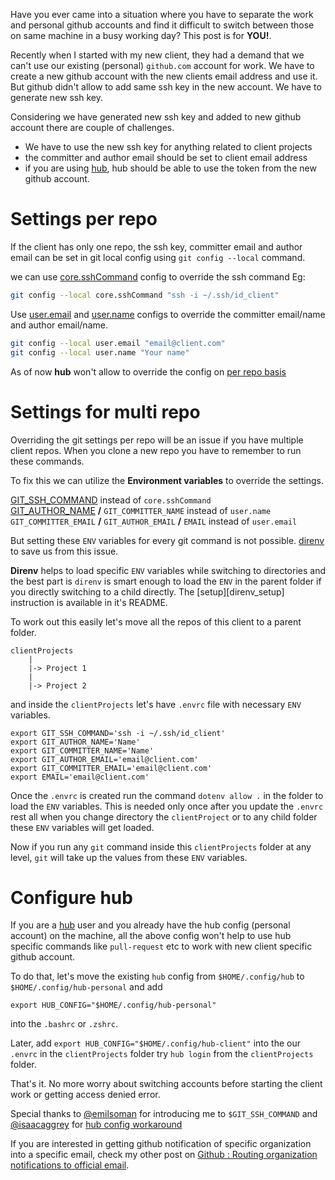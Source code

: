<!--


---
 Handle multiple github accounts
excerpt: 'Have you ever came into a situation where you have to separate the work and personal github accounts and find it difficult to switch between those on same machine, this post will explain how to handle this situation'
date: 2018-12-12 21:05:00 IST
updated: 2018-12-12 21:05:00 IST
categories: github
tags: git, github
---

-->
<!DOCTYPE html>
<html>

<head>
  <title>basic-git-workflow</title>
  <meta charset="utf-8">
  <meta name="viewport" content="width=device-width, initial-scale=1.0">


  <link rel="stylesheet" href="./css/bootstrap.css">
  <link rel="stylesheet" href="./css/bootstrap.grid.css">
  <link rel="stylesheet" href="./css/bootstrap.min.css">
  <link rel="stylesheet" href="./css/bootstrap-reboot.min.css">
  <link rel="stylesheet" href="./css/bootstrap.css.map">
  <link rel="stylesheet" href="./css/blog-home.css">
  <link rel="stylesheet" href="./css/prism.css">
  <script async defer src="./css/prism.js"></script>
</head>

<body>

Have you ever came into a situation where you have to separate the work and personal github accounts and find it difficult to switch between those on same machine in a busy working day? This post is for **YOU!**. 

Recently when I started with my new client, they had a demand that we can't use our existing (personal) `github.com` account for work. We have to create a new github account with the new clients email address and use it. But github didn't allow to add same ssh key in the new account. We have to generate new ssh key.

Considering we have generated new ssh key and added to new github account there are couple of challenges.

* We have to use the new ssh key for anything related to client projects
* the committer and author email should be set to client email address
* if you are using [hub][hub], hub should be able to use the token from the new github account. 

# <a class="anchor" name="per-repo" href="#per-repo"><i class="anchor-icon"></i></a>Settings per repo

If the client has only one repo, the ssh key, committer email and author email can be set in git local config using `git config --local` command.

we can use [core.sshCommand][git_config_ssh] config to override the ssh command Eg:

```sh
git config --local core.sshCommand "ssh -i ~/.ssh/id_client"
```

Use [user.email][git_config_user_email] and [user.name][git_config_user_name] configs to override the committer email/name and author email/name.


```sh
git config --local user.email "email@client.com"
git config --local user.name "Your name"
```

As of now **hub** won't allow to override the config on [per repo basis][hub_per_repo_config_issue]

# <a class="anchor" name="multi-repo" href="#multi-repo"><i class="anchor-icon"></i></a>Settings for multi repo

Overriding the git settings per repo will be an issue if you have multiple client repos. When you clone a new repo you have to
remember to run these commands. 

To fix this we can utilize the **Environment variables** to override the settings.

[GIT_SSH_COMMAND][git_env_ssh] instead of `core.sshCommand`  
[GIT_AUTHOR_NAME][git_env_author_name] **/** `GIT_COMMITTER_NAME` instead of `user.name`  
`GIT_COMMITTER_EMAIL` **/** `GIT_AUTHOR_EMAIL` **/** `EMAIL` instead of `user.email`  

But setting these `ENV` variables for every git command is not possible. [direnv][direnv] to save us from this issue.

**Direnv** helps to load specific `ENV` variables while switching to directories and the best part is `direnv` is smart enough to load the
`ENV` in the parent folder if you directly switching to a child directly. The [setup][direnv_setup] instruction is available in it's README.

To work out this easily let's move all the repos of this client to a parent folder.

```
clientProjects
    |
    |-> Project 1
    |
    |-> Project 2
```

and inside the `clientProjects` let's have `.envrc` file with necessary `ENV` variables.

```env
export GIT_SSH_COMMAND='ssh -i ~/.ssh/id_client'
export GIT_AUTHOR_NAME='Name'
export GIT_COMMITTER_NAME='Name'
export GIT_AUTHOR_EMAIL='email@client.com'
export GIT_COMMITTER_EMAIL='email@client.com'
export EMAIL='email@client.com'
```

Once the `.envrc` is created run the command `dotenv allow .` in the folder to load the `ENV` variables. This is needed only once after you update the `.envrc` rest all when you change directory the `clientProject` or to any child folder these `ENV` variables will get loaded. 

Now if you run any `git` command inside this `clientProjects` folder at any level, `git` will take up the values from these
`ENV` variables.

# <a class="anchor" name="configure-hub" href="#configure-hub"><i class="anchor-icon"></i></a>Configure hub

If you are a [hub][hub] user and you already have the hub config (personal account) on the machine, all the above config won't help to use hub specific 
commands like `pull-request` etc to work with new client specific github account.

To do that, let's move the existing `hub` config from `$HOME/.config/hub` to `$HOME/.config/hub-personal` and add 

```
export HUB_CONFIG="$HOME/.config/hub-personal"
```

into the `.bashrc` or `.zshrc`.

Later, add `export HUB_CONFIG="$HOME/.config/hub-client"` into the our `.envrc` in the `clientProjects` folder try `hub login` from the `clientProjects` folder.

That's it.
No more worry about switching accounts before starting the client work or getting access denied error.

Special thanks to [@emilsoman][emil_twitter] for introducing me to `$GIT_SSH_COMMAND` and [@isaacaggrey][isaacaggrey_github] for [hub config workaround][hub_config_workaround]

If you are interested in getting github notification of specific organization into a specific email, check my other post on [Github : Routing organization notifications to official email][github_email_routing].

[hub]: https://github.com/github/hub
[hub_per_repo_config_issue]: https://github.com/github/hub/issues/1300
[git_config_ssh]: https://git-scm.com/docs/git-config#git-config-coresshCommand
[git_config_user_name]: https://git-scm.com/docs/git-config#git-config-username
[git_config_user_email]: https://git-scm.com/docs/git-config#git-config-useremail
[direnv]: https://github.com/direnv/direnv
[git_env_ssh]: https://git-scm.com/docs/git#git-codeGITSSHcode
[git_env_author_name]: https://git-scm.com/docs/git#git-codeGITAUTHORNAMEcode
[emil_twitter]: https://twitter.com/emilsoman
[hub_config_workaround]: https://github.com/github/hub/issues/1300#issuecomment-318872894
[isaacaggrey_github]: https://github.com/isaacaggrey
[github_email_routing]: https://blog.revathskumar.com/2013/12/github-routing-organization-notifications.html
